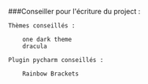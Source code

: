 ###Conseiller pour l'écriture du project :

    Thèmes conseillés :

        one dark theme
        dracula

    Plugin pycharm conseillés :

        Rainbow Brackets


